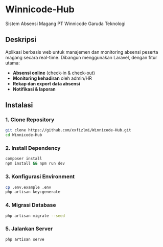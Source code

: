 # Winnicode-Hub

Sistem Absensi Magang PT Winnicode Garuda Teknologi

## Deskripsi

Aplikasi berbasis web untuk manajemen dan monitoring absensi peserta magang secara real-time. Dibangun menggunakan Laravel, dengan fitur utama:

-   **Absensi online** (check-in & check-out)
-   **Monitoring kehadiran** oleh admin/HR
-   **Rekap dan export data absensi**
-   **Notifikasi & laporan**

## Instalasi

### 1. Clone Repository

```bash
git clone https://github.com/xxfizlmi/Winnicode-Hub.git
cd Winnicode-Hub
```

### 2. Install Dependency

```bash
composer install
npm install && npm run dev
```

### 3. Konfigurasi Environment

```bash
cp .env.example .env
php artisan key:generate
```

### 4. Migrasi Database

```bash
php artisan migrate --seed
```

### 5. Jalankan Server

```bash
php artisan serve
```
